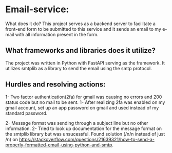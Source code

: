 # Email-service: 

What does it do? 
This project serves as a backend server to facilitate a front-end form to be submitted to this service and it sends an email to my e-mail with all information present in the form.

## What frameworks and libraries does it utilize? 
The project was written in Python with FastAPI serving as the framework. It utilizes smtplib as a library to send the email using the smtp protocol. 

## Hurdles and resolving actions: 
1- Two factor authentication(2fa) for gmail was causing no errors and 200 status code but no mail to be sent.
1- After realizing 2fa was enabled on my gmail account, set up an app password on gmail and used instead of my standard password.

2- Message format was sending through a subject line but no other information.
2- Tried to look up documentation for the message format on the smtplib library but was unsucessful. Found solution (/n/n instead of just /n) on https://stackoverflow.com/questions/21639321/how-to-send-a-properly-formatted-email-using-python-and-smtp.

